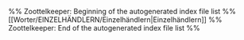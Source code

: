 %% Zoottelkeeper: Beginning of the autogenerated index file list  %%
 [[Worter/EINZELHÄNDLERN/Einzelhändlern|Einzelhändlern]]
%% Zoottelkeeper: End of the autogenerated index file list  %%
